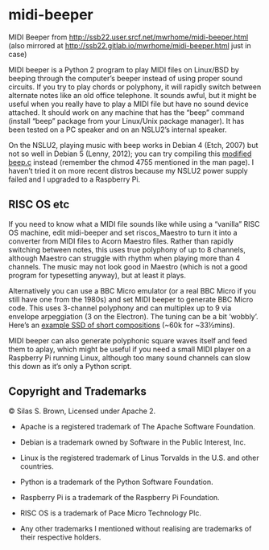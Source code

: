 # midi-beeper
MIDI Beeper from http://ssb22.user.srcf.net/mwrhome/midi-beeper.html
(also mirrored at http://ssb22.gitlab.io/mwrhome/midi-beeper.html just in case)

MIDI beeper is a Python 2 program to play MIDI files on Linux/BSD by beeping through the computer’s beeper instead of using proper sound circuits. If you try to play chords or polyphony, it will rapidly switch between alternate notes like an old office telephone. It sounds awful, but it might be useful when you really have to play a MIDI file but have no sound device attached. It should work on any machine that has the “beep” command (install “beep” package from your Linux/Unix package manager). It has been tested on a PC speaker and on an NSLU2’s internal speaker.

On the NSLU2, playing music with beep works in Debian 4 (Etch, 2007) but not so well in Debian 5 (Lenny, 2012); you can try compiling this [modified beep.c](http://ssb22.user.srcf.net/mwrhome/beep.c) instead (remember the chmod 4755 mentioned in the man page). I haven’t tried it on more recent distros because my NSLU2 power supply failed and I upgraded to a Raspberry Pi.

RISC OS etc
-----------

If you need to know what a MIDI file sounds like while using a “vanilla” RISC OS machine, edit midi-beeper and set riscos_Maestro to turn it into a converter from MIDI files to Acorn Maestro files. Rather than rapidly switching between notes, this uses true polyphony of up to 8 channels, although Maestro can struggle with rhythm when playing more than 4 channels. The music may not look good in Maestro (which is not a good program for typesetting anyway), but at least it plays.

Alternatively you can use a BBC Micro emulator (or a real BBC Micro if you still have one from the 1980s) and set MIDI beeper to generate BBC Micro code. This uses 3-channel polyphony and can multiplex up to 9 via envelope arpeggiation (3 on the Electron). The tuning can be a bit ‘wobbly’. Here’s an [example SSD of short compositions](http://ssb22.user.srcf.net/mwrhome/bbcmicro.zip) (~60k for ~33½mins).

MIDI beeper can also generate polyphonic square waves itself and feed them to aplay, which might be useful if you need a small MIDI player on a Raspberry Pi running Linux, although too many sound channels can slow this down as it’s only a Python script.

Copyright and Trademarks
------------------------

© Silas S. Brown, Licensed under Apache 2.

* Apache is a registered trademark of The Apache Software Foundation.

* Debian is a trademark owned by Software in the Public Interest, Inc.

* Linux is the registered trademark of Linus Torvalds in the U.S. and other countries.

* Python is a trademark of the Python Software Foundation.

* Raspberry Pi is a trademark of the Raspberry Pi Foundation.

* RISC OS is a trademark of Pace Micro Technology Plc.

* Any other trademarks I mentioned without realising are trademarks of their respective holders.

